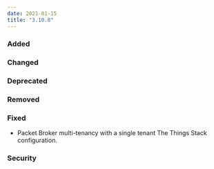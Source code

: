 ```yaml
---
date: 2021-01-15
title: "3.10.8"
---
```


### Added

### Changed

### Deprecated

### Removed

### Fixed

- Packet Broker multi-tenancy with a single tenant The Things Stack configuration.

### Security

